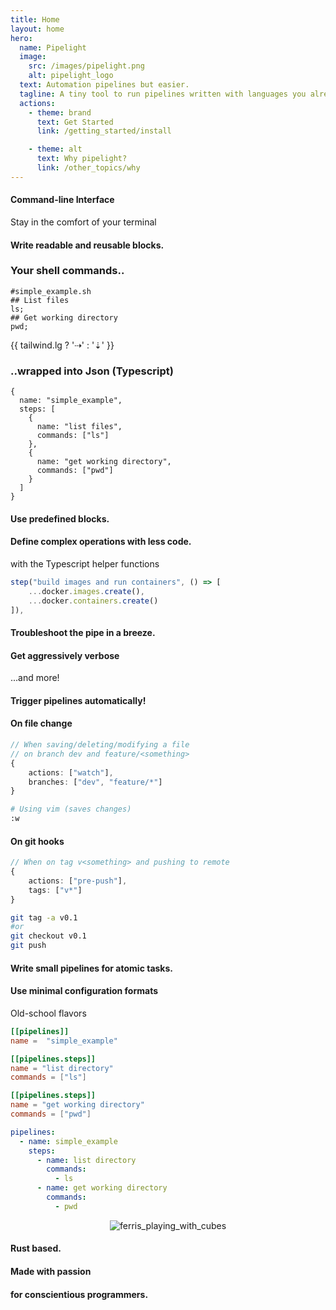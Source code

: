 ```yaml
---
title: Home
layout: home
hero:
  name: Pipelight
  image:
    src: /images/pipelight.png
    alt: pipelight_logo
  text: Automation pipelines but easier.
  tagline: A tiny tool to run pipelines written with languages you already know.
  actions:
    - theme: brand
      text: Get Started
      link: /getting_started/install

    - theme: alt
      text: Why pipelight?
      link: /other_topics/why
---
```


<script setup>
import Example from '@components/Example.vue';
import Sheet from '@components/Sheet.vue';
import  DemoLogs from '@demos/DemoLogs.vue';
import  DemoLogsVVV from '@demos/DemoLogsVVV.vue';

import { breakpointsTailwind, useBreakpoints } from "@vueuse/core";
import { ref } from "vue";
const breakpoints = useBreakpoints(breakpointsTailwind);
const tailwind = ref({
  xs: breakpoints.smaller("sm"),
  sm: breakpoints.greaterOrEqual("sm"),
  md: breakpoints.greaterOrEqual("md"),
  lg: breakpoints.greaterOrEqual("lg")
});
</script>

<Sheet>
<Example>
<h4 class="lg"> 
Command-line Interface
</h4>
<p>
Stay in the comfort of your terminal
</p>
</Example>
<Example>
<DemoLogs/>
</Example>
</Sheet>

<Sheet>
<Example>
<h4 class="xl gradient">
Write readable and reusable blocks.
</h4>
</Example>
</Sheet>

<Sheet>
<Example>
<h3> 
Your shell commands..
</h3>

```sh{3,5}
#simple_example.sh
## List files
ls;
## Get working directory
pwd;

```

</Example>

<p class="xl">{{ tailwind.lg ? '⇢' : '⇣' }}</p>

<Example>
<h3> 
..wrapped into Json (Typescript)
</h3>

```ts{6,10}
{
  name: "simple_example",
  steps: [
    {
      name: "list files",
      commands: ["ls"]
    },
    {
      name: "get working directory",
      commands: ["pwd"]
    }
  ]
}
```

</Example>
</Sheet>

<Sheet>
<Example>
<h4 class="xl gradient">
Use predefined blocks.
</h4>
</Example>
</Sheet>

<Sheet>
<Example>
<h4 class="lg">
Define complex operations with less code.
</h4>
with the Typescript helper functions
</Example>

<Example>

```ts
step("build images and run containers", () => [
    ...docker.images.create(),
    ...docker.containers.create()
]),
```

</Example>
</Sheet>
<Sheet>
<Example>
<h4 class="xl gradient">
Troubleshoot the pipe in a breeze.
</h4>
</Example>
</Sheet>

<Sheet>
<Example>
<h4 class="lg"> 
Get aggressively verbose
</h4>
<p>
...and more!
</p>
</Example>
<Example>
<DemoLogsVVV/>
</Example>
</Sheet>

<Sheet>
<Example>
<h4 class="xl gradient">
Trigger pipelines automatically!
</h4>
</Example>
</Sheet>

<Sheet>
<Example>
<h4 class="lg"> 
On file change
</h4>

```ts
// When saving/deleting/modifying a file
// on branch dev and feature/<something>
{
    actions: ["watch"],
    branches: ["dev", "feature/*"]
}
```

```sh
# Using vim (saves changes)
:w

```

</Example>

<Example>
<h4 class="lg"> 
On git hooks
</h4>

```ts
// When on tag v<something> and pushing to remote
{
    actions: ["pre-push"],
    tags: ["v*"]
}
```

```sh
git tag -a v0.1
#or
git checkout v0.1
git push
```

</Example>
</Sheet>

<Sheet>
<Example>
<h4 class="xl gradient">
Write small pipelines for atomic tasks.
</h4>
</Example>
</Sheet>

<Sheet>
<Example>
<h4 class="lg"> 
Use minimal configuration formats
</h4>
<p> 
Old-school flavors
</p>
</Example>

<Example>

```toml
[[pipelines]]
name =  "simple_example"

[[pipelines.steps]]
name = "list directory"
commands = ["ls"]

[[pipelines.steps]]
name = "get working directory"
commands = ["pwd"]
```

</Example>

<Example>

```yml
pipelines:
  - name: simple_example
    steps:
      - name: list directory
        commands:
          - ls
      - name: get working directory
        commands:
          - pwd
```

</Example>
</Sheet>

<Sheet>
<Example>
<p align="center">
  <img src="/images/ferris_playing_pipelight.png" alt="ferris_playing_with_cubes" class="sm">
</p>
</Example>
<Example>
<h4> 
Rust based.
</h4>
<h4> 
Made with passion
</h4>
<h4> 
for conscientious programmers.
</h4>
</Example>
</Sheet>
